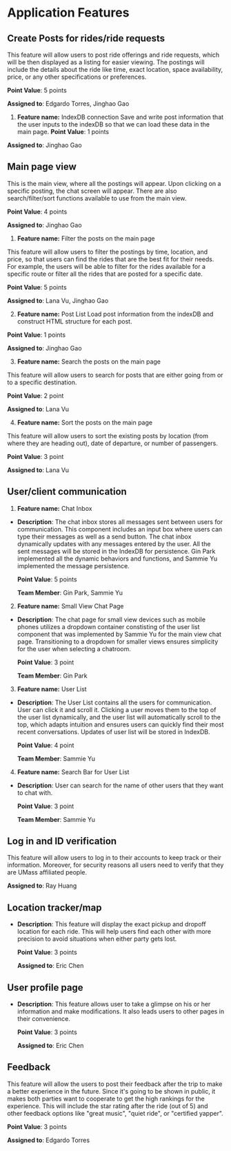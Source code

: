 
# Application Features

## Create Posts for rides/ride requests

This feature will allow users to post ride offerings and ride requests, which will be then displayed as a listing for easier viewing. The postings will include the details about the ride like time, exact location, space availability, price, or any other specifications or preferences.

**Point Value**: 5 points

**Assigned to**: Edgardo Torres, Jinghao Gao

1. **Feature name:** IndexDB connection
Save and write post information that the user inputs to the indexDB so that we can load these data in the main page.
  **Point Value**: 1 points

  **Assigned to**: Jinghao Gao

## Main page view 

This is the main view, where all the postings will appear. Upon clicking on a specific posting, the chat screen will appear. There are also search/filter/sort functions available to use from the main view. 

**Point Value**: 4 points

**Assigned to**: Jinghao Gao

1. **Feature name:** Filter the posts on the main page

This feature will allow users to filter the postings by time, location, and price, so that users can find the rides that are the best fit for their needs. For example, the users will be able to filter for the rides available for a specific route or filter all the rides that are posted for a specific date. 

**Point Value**: 5 points

**Assigned to**: Lana Vu, Jinghao Gao

2. **Feature name:** Post List
Load post information from the indexDB and construct HTML structure for each post.

  **Point Value**: 1 points

  **Assigned to**: Jinghao Gao

3. **Feature name:** Search the posts on the main page

This feature will allow users to search for posts that are either going from or to a specific destination. 

**Point Value**: 2 point 

**Assigned to**: Lana Vu

4. **Feature name:** Sort the posts on the main page

This feature will allow users to sort the existing posts by location (from where they are heading out), date of departure, or number of passengers. 

**Point Value**: 3 point 

**Assigned to**: Lana Vu

  
## User/client communication

1. **Feature name:** Chat Inbox

- **Description**: The chat inbox stores all messages sent between users for communication. This component includes an input box where users can type their messages as well as a send button. The chat inbox dynamically updates with any messages entered by the user. All the sent messages will be stored in the IndexDB for persistence. Gin Park implemented all the dynamic behaviors and functions, and Sammie Yu implemented the message persistence.

  **Point Value**: 5 points

  **Team Member**: Gin Park, Sammie Yu

2. **Feature name:** Small View Chat Page

- **Description**: The chat page for small view devices such as mobile phones utilizes a dropdown container constisting of the user list component that was implemented by Sammie Yu for the main view chat page. Transitioning to a dropdown for smaller views ensures simplicity for the user when selecting a chatroom.

  **Point Value**: 3 point

  **Team Member**: Gin Park

3. **Feature name:** User List

- **Description**: The User List contains all the users for communication. User can click it and scroll it. Clicking a user moves them to the top of the user list dynamically, and the user list will automatically scroll to the top, which adapts intuition and ensures users can quickly find their most recent conversations. Updates of user list will be stored in IndexDB.

  **Point Value**: 4 point

  **Team Member**: Sammie Yu

4. **Feature name:** Search Bar for User List

- **Description**: User can search for the name of other users that they want to chat with. 

  **Point Value**: 3 point

  **Team Member**: Sammie Yu
  

## Log in and ID verification

This feature will allow users to log in to their accounts to keep track or their information. Moreover, for security reasons all users need to verify that they are UMass affiliated people. 

**Assigned to**: Ray Huang

## Location tracker/map

- **Description**: This feature will display the exact pickup and dropoff location for each ride. This will help users find each other with more precision to avoid situations when either party gets lost. 

  **Point Value**: 3 points

  **Assigned to**: Eric Chen

## User profile page

- **Description**: This feature allows user to take a glimpse on his or her information and make modifications. It also leads users to other pages in their convenience.

  **Point Value**: 3 points

  **Assigned to**: Eric Chen

## Feedback 

This feature will allow the users to post their feedback after the trip to make a better experience in the future. Since it's going to be shown in public, it makes both parties want to cooperate to get the high rankings for the experience. This will include the star rating after the ride (out of 5) and other feedback options like "great music", "quiet ride", or "certified yapper". 

**Point Value**: 3 points

**Assigned to**: Edgardo Torres
